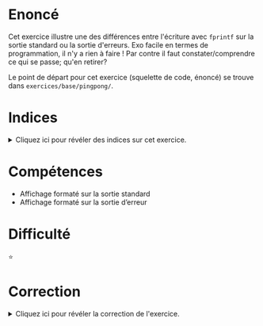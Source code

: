 # Enoncé

Cet exercice illustre une des différences entre l'écriture avec
`fprintf` sur la sortie standard ou la sortie d'erreurs.
Exo facile en termes de programmation, il n'y a rien à faire !
Par contre il faut constater/comprendre ce qui se passe; qu'en retirer?

Le point de départ pour cet exercice (squelette de code,
énoncé) se trouve dans `exercices/base/pingpong/`.

# Indices

<details>
<summary>Cliquez ici pour révéler des indices sur cet exercice.</summary>
<br>

* Avec la sortie standard, écrivez-vous bien directement dans la console?
* Essayez de commenter un des fprintf à la fois. Observez les changements.
* Rajoutez un '\n' dans le fprintf où il n'y en a pas. Observez les changements
* Cherchez ce que fait la fonction fflush. Essayez de l'utiliser. Observez les changements.
</details>

# Compétences

* Affichage formaté sur la sortie standard
* Affichage formaté sur la sortie d’erreur

# Difficulté

:star:
# Correction

<details>
<summary>Cliquez ici pour révéler la correction de l'exercice.</summary>
#### Corrigé du fichier Makefile

```make
CC=gcc
CFLAGS=-std=c99 -Wall -Wextra -g

all: pingpong

.PHONY: clean
clean:
	rm -f *~ *.o pingpong

```

#### Corrigé du fichier pingpong.c

```c
#include <stdlib.h>
#include <stdio.h>
#include <stdint.h>

/*
   Comme vous le voyez, la trace n'est pas exactement celle attendue,
   avec des jolis "ping x pong x" sur chaque ligne.

   En fait:
   - l'écriture sur la sortie standard passe par un *buffer*
     (mémoire tampon) dont le contenu est affiché
     "de temps en temps" - au bon vouloir de votre système d'exploitation
   - par contre l'affichage sur la sortie d'erreur se fait dès que
     vous le demandez - avant l'instruction suivante.
   - quelle conséquence?
     Il vous arrivera d'afficher des messages d'erreurs pour déboguer
     votre programme. Oui c'est parfois pratique, même si ça ne
     remplace clairement pas les super outils gdb/ddd/valgrind!

     Par contre, imaginez le cas suivant (100% de chance que ça vous
     arrive in jour) :
        printf("avant f1...");
        f1();
        printf("apres f1...");
        f2();
     Vous voyez le premier message, puis "segmentation fault" !
     Logiquement, vous devriez chercher votre erreur dans f1?
     Et bien pas forcément; il est possible que l'erreur soit
     dans f2 mais que le message "apres f1" soit simplement resté
     dans le buffer avant le plantage.
     En cherchant une erreur au mauvais endroit, on peut y passer
     du temps...

    - donc pour des messages/traces "de debug", toujours utiliser
      la sortie d'erreur fprintf(stderr, ...)   !!!

    - solution de boyscout, ajouter '\n': printf("avant f1...\n");
      Généralement ceci force bien le vidage du buffer
      (flush, je vous laisse traduire). Mais ce n'est pas garanti, donc
      la sortie d'erreur est toujours une meilleure solution.

    - Une meilleure solution est d'explicitement demander le vidage du buffer
      par l'appel a la fonction 'fflush' qui permet de forcer l'ecriture
      immédiate des mémoires tampons associées a un ou tous les flux de sortie
      ouverts. C'est la seule maniere garantie par la norme d'obtenir ce
      resultat.
*/

int main(void)
{
    uint32_t n = 500;

    for (uint32_t i = 0; i < n; i++) {
        fprintf(stdout, "ping %d ", i);
        fprintf(stderr, "pong %d\n", i);
    }

    return EXIT_SUCCESS;
}

```


</details>
